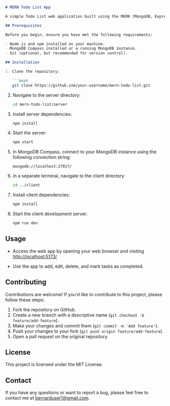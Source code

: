 ```markdown
# MERN Todo List App

A simple Todo List web application built using the MERN (MongoDB, Express.js, React.js, Node.js) stack. This project demonstrates CRUD (Create, Read, Update, Delete) operations with tasks, task status toggling, and task management.

## Prerequisites

Before you begin, ensure you have met the following requirements:

- Node.js and npm installed on your machine.
- MongoDB Compass installed or a running MongoDB instance.
- Git (optional, but recommended for version control).

## Installation

1. Clone the repository:

   ```bash
   git clone https://github.com/your-username/mern-todo-list.git
   ```

2. Navigate to the server directory:

   ```bash
   cd mern-todo-list/server
   ```

3. Install server dependencies:

   ```bash
   npm install
   ```

4. Start the server:

   ```bash
   npm start
   ```

5. In MongoDB Compass, connect to your MongoDB instance using the following connection string:

   ```
   mongodb://localhost:27017/
   ```

6. In a separate terminal, navigate to the client directory:

   ```bash
   cd ../client
   ```

7. Install client dependencies:

   ```bash
   npm install
   ```

8. Start the client development server:

   ```bash
   npm run dev
   ```

## Usage

- Access the web app by opening your web browser and visiting [http://localhost:5173/](http://localhost:5173/)

- Use the app to add, edit, delete, and mark tasks as completed.

## Contributing

Contributions are welcome! If you'd like to contribute to this project, please follow these steps:

1. Fork the repository on GitHub.
2. Create a new branch with a descriptive name (`git checkout -b feature/add-feature`).
3. Make your changes and commit them (`git commit -m 'Add feature'`).
4. Push your changes to your fork (`git push origin feature/add-feature`).
5. Open a pull request on the original repository.

## License

This project is licensed under the MIT License.

## Contact

If you have any questions or want to report a bug, please feel free to contact me at bernarduser1@gmail.com.
